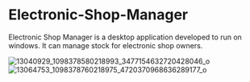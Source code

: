 # Electronic-Shop-Manager
Electronic Shop Manager is a desktop application developed to run on windows. It can manage stock for electronic shop owners.


![13040929_1098378580218993_3477154632720428046_o](https://user-images.githubusercontent.com/7442471/187053348-99d18ebb-3dd4-4ad4-aac0-30a95124609c.jpg)
![13064753_1098378760218975_4720370968636289177_o](https://user-images.githubusercontent.com/7442471/187053349-d7de65df-2910-4ee0-bb74-761007d6aa1d.jpg)
